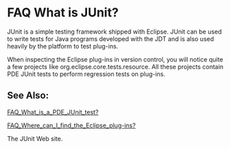 

FAQ What is JUnit?
==================

JUnit is a simple testing framework shipped with Eclipse. JUnit can be used to write tests for Java programs developed with the JDT and is also used heavily by the platform to test plug-ins.

When inspecting the Eclipse plug-ins in version control, you will notice quite a few projects like org.eclipse.core.tests.resource. All these projects contain PDE JUnit tests to perform regression tests on plug-ins.

See Also:
---------

[FAQ\_What\_is\_a\_PDE\_JUnit\_test?](./FAQ_What_is_a_PDE_JUnit_test.md "FAQ What is a PDE JUnit test?")

[FAQ\_Where\_can\_I\_find\_the\_Eclipse_plug-ins?](./FAQ_Where_can_I_find_the_Eclipse_plug-ins.md "FAQ Where can I find the Eclipse plug-ins?")

The JUnit Web site.

